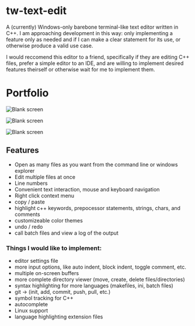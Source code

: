 # tw-text-edit
  A (currently) Windows-only barebone terminal-like text editor written in C++. 
I am approaching development in this way: only implementing a feature only as 
needed and if I can make a clear statement for its use, or otherwise produce a 
valid use case.

  I would reccomend this editor to a friend, specifically if they are editing
C++ files, prefer a simple editor to an IDE, and are willing to implement
desired features theirself or otherwise wait for me to implement them.

# Portfolio

![Blank screen](https://i.imgur.com/q6KaHSP.png)

![Blank screen](https://i.imgur.com/FhlUIUo.png)

![Blank screen](https://i.imgur.com/ftp77zq.png)

## Features
- Open as many files as you want from the command line or windows explorer
- Edit multiple files at once
- Line numbers
- Convenient text interaction, mouse and keyboard navigation
- Right click context menu
- copy / paste
- highlight c++ keywords, prepocessor statements, strings, chars, and comments
- customizeable color themes
- undo / redo
- call batch files and view a log of the output

### Things I would like to implement:
- editor settings file
- more input options, like auto indent, block indent, toggle comment, etc.
- multiple on-screen buffers
- more complete directory viewer (move, create, delete files/directories)
- syntax highlighting for more languages (makefiles, ini, batch files)
- git -> (init, add, commit, push, pull, etc.)
- symbol tracking for C++
- autocomplete
- Linux support
- language highlighting extension files
